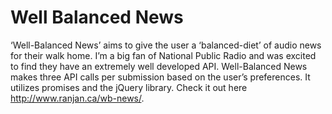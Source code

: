 # Well Balanced News
‘Well-Balanced News’ aims to give the user a ‘balanced-diet’ of audio news for their walk home. I’m a big fan of National Public Radio and was excited to find they have an extremely well developed API. Well-Balanced News makes three API calls per submission based on the user’s preferences. It utilizes promises and the jQuery library. Check it out here http://www.ranjan.ca/wb-news/. 
